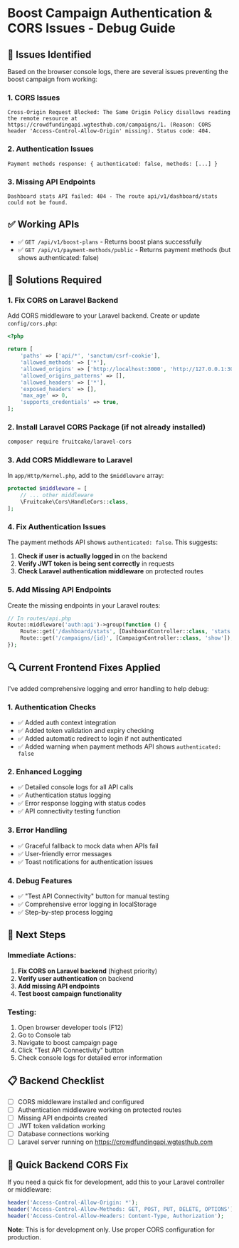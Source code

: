 # Boost Campaign Authentication & CORS Issues - Debug Guide

## 🚨 Issues Identified

Based on the browser console logs, there are several issues preventing the boost campaign from working:

### 1. CORS Issues
```
Cross-Origin Request Blocked: The Same Origin Policy disallows reading the remote resource at https://crowdfundingapi.wgtesthub.com/campaigns/1. (Reason: CORS header 'Access-Control-Allow-Origin' missing). Status code: 404.
```

### 2. Authentication Issues
```
Payment methods response: { authenticated: false, methods: [...] }
```

### 3. Missing API Endpoints
```
Dashboard stats API failed: 404 - The route api/v1/dashboard/stats could not be found.
```

## ✅ Working APIs
- ✅ `GET /api/v1/boost-plans` - Returns boost plans successfully
- ✅ `GET /api/v1/payment-methods/public` - Returns payment methods (but shows authenticated: false)

## 🔧 Solutions Required

### 1. Fix CORS on Laravel Backend

Add CORS middleware to your Laravel backend. Create or update `config/cors.php`:

```php
<?php

return [
    'paths' => ['api/*', 'sanctum/csrf-cookie'],
    'allowed_methods' => ['*'],
    'allowed_origins' => ['http://localhost:3000', 'http://127.0.0.1:3000', 'http://localhost:5173', 'http://127.0.0.1:5173'],
    'allowed_origins_patterns' => [],
    'allowed_headers' => ['*'],
    'exposed_headers' => [],
    'max_age' => 0,
    'supports_credentials' => true,
];
```

### 2. Install Laravel CORS Package (if not already installed)

```bash
composer require fruitcake/laravel-cors
```

### 3. Add CORS Middleware to Laravel

In `app/Http/Kernel.php`, add to the `$middleware` array:

```php
protected $middleware = [
    // ... other middleware
    \Fruitcake\Cors\HandleCors::class,
];
```

### 4. Fix Authentication Issues

The payment methods API shows `authenticated: false`. This suggests:

1. **Check if user is actually logged in** on the backend
2. **Verify JWT token is being sent correctly** in requests
3. **Check Laravel authentication middleware** on protected routes

### 5. Add Missing API Endpoints

Create the missing endpoints in your Laravel routes:

```php
// In routes/api.php
Route::middleware('auth:api')->group(function () {
    Route::get('/dashboard/stats', [DashboardController::class, 'stats']);
    Route::get('/campaigns/{id}', [CampaignController::class, 'show']);
});
```

## 🔍 Current Frontend Fixes Applied

I've added comprehensive logging and error handling to help debug:

### 1. Authentication Checks
- ✅ Added auth context integration
- ✅ Added token validation and expiry checking
- ✅ Added automatic redirect to login if not authenticated
- ✅ Added warning when payment methods API shows `authenticated: false`

### 2. Enhanced Logging
- ✅ Detailed console logs for all API calls
- ✅ Authentication status logging
- ✅ Error response logging with status codes
- ✅ API connectivity testing function

### 3. Error Handling
- ✅ Graceful fallback to mock data when APIs fail
- ✅ User-friendly error messages
- ✅ Toast notifications for authentication issues

### 4. Debug Features
- ✅ "Test API Connectivity" button for manual testing
- ✅ Comprehensive error logging in localStorage
- ✅ Step-by-step process logging

## 🚀 Next Steps

### Immediate Actions:
1. **Fix CORS on Laravel backend** (highest priority)
2. **Verify user authentication** on backend
3. **Add missing API endpoints**
4. **Test boost campaign functionality**

### Testing:
1. Open browser developer tools (F12)
2. Go to Console tab
3. Navigate to boost campaign page
4. Click "Test API Connectivity" button
5. Check console logs for detailed error information

## 📋 Backend Checklist

- [ ] CORS middleware installed and configured
- [ ] Authentication middleware working on protected routes
- [ ] Missing API endpoints created
- [ ] JWT token validation working
- [ ] Database connections working
- [ ] Laravel server running on https://crowdfundingapi.wgtesthub.com

## 🔧 Quick Backend CORS Fix

If you need a quick fix for development, add this to your Laravel controller or middleware:

```php
header('Access-Control-Allow-Origin: *');
header('Access-Control-Allow-Methods: GET, POST, PUT, DELETE, OPTIONS');
header('Access-Control-Allow-Headers: Content-Type, Authorization');
```

**Note**: This is for development only. Use proper CORS configuration for production.
